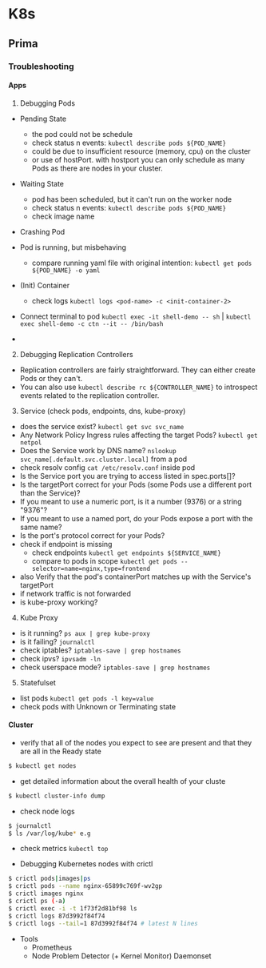 # K8s

## Prima

### Troubleshooting
#### Apps
1. Debugging Pods
- Pending State
    - the pod could not be schedule
    - check status n events: `kubectl describe pods ${POD_NAME}`
    - could be due to insufficient resource (memory, cpu) on the cluster
    - or use of hostPort. with hostport you can only schedule as many Pods as there are nodes in your cluster.

- Waiting State
    - pod has been scheduled, but it can't run on the worker node
    - check status n events: `kubectl describe pods ${POD_NAME}`
    - check image name

- Crashing Pod
- Pod is running, but misbehaving
    - compare running yaml file with original intention: `kubectl get pods ${POD_NAME} -o yaml`

- (Init) Container
    - check logs `kubectl logs <pod-name> -c <init-container-2>`

- Connect terminal to pod `kubectl exec -it shell-demo -- sh` | `kubectl exec shell-demo -c ctn --it -- /bin/bash`
- 
2. Debugging Replication Controllers
- Replication controllers are fairly straightforward. They can either create Pods or they can't.
- You can also use `kubectl describe rc ${CONTROLLER_NAME}` to introspect events related to the replication controller.

3. Service (check pods, endpoints, dns, kube-proxy)
- does the service exist? `kubectl get svc svc_name`
- Any Network Policy Ingress rules affecting the target Pods? `kubectl get netpol`
- Does the Service work by DNS name? `nslookup svc_name[.default.svc.cluster.local]` from a pod
- check resolv config `cat /etc/resolv.conf` inside pod
- Is the Service port you are trying to access listed in spec.ports[]?
- Is the targetPort correct for your Pods (some Pods use a different port than the Service)?
- If you meant to use a numeric port, is it a number (9376) or a string "9376"?
- If you meant to use a named port, do your Pods expose a port with the same name?
- Is the port's protocol correct for your Pods?
- check if endpoint is missing
    - check endpoints `kubectl get endpoints ${SERVICE_NAME}`
    - compare to pods in scope `kubectl get pods --selector=name=nginx,type=frontend`
- also Verify that the pod's containerPort matches up with the Service's targetPort
- if network traffic is not forwarded
- is kube-proxy working?

4. Kube Proxy
- is it running? `ps aux | grep kube-proxy`
- is it failing? `journalctl`
- check iptables? `iptables-save | grep hostnames`
- check ipvs? `ipvsadm -ln`
- check userspace mode? `iptables-save | grep hostnames`

5. Statefulset
- list pods `kubectl get pods -l key=value`
- check pods with Unknown or Terminating state 

#### Cluster
- verify that all of the nodes you expect to see are present and that they are all in the Ready state
```bash
$ kubectl get nodes
```

- get detailed information about the overall health of your cluste
```bash
$ kubectl cluster-info dump
```

- check node logs
```bash
$ journalctl
$ ls /var/log/kube* e.g
```

- check metrics `kubectl top`

- Debugging Kubernetes nodes with crictl
```bash
$ crictl pods|images|ps
$ crictl pods --name nginx-65899c769f-wv2gp
$ crictl images nginx
$ crictl ps (-a)
$ crictl exec -i -t 1f73f2d81bf98 ls
$ crictl logs 87d3992f84f74
$ crictl logs --tail=1 87d3992f84f74 # latest N lines
```
- Tools
    - Prometheus
    - Node Problem Detector (+ Kernel Monitor) Daemonset 